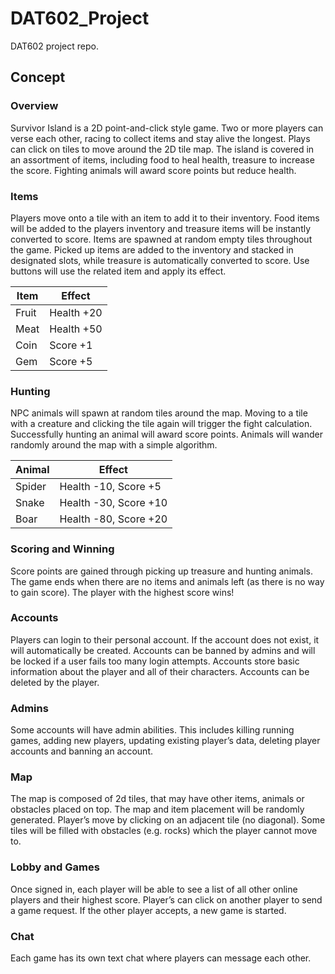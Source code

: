 # DAT602_Project
DAT602 project repo.


## Concept

### Overview
Survivor Island is a 2D point-and-click style game. Two or more players can verse each other, racing to collect items and stay alive the longest. Plays can click on tiles to move around the 2D tile map. The island is covered in an assortment of items, including food to heal health, treasure to increase the score. Fighting animals will award score points but reduce health.

### Items
Players move onto a tile with an item to add it to their inventory. Food items will be added to the players inventory and treasure items will be instantly converted to score. Items are spawned at random empty tiles throughout the game.
Picked up items are added to the inventory and stacked in designated slots, while treasure is automatically converted to score. Use buttons will use the related item and apply its effect.

| Item        | Effect     |
| ----------- | ---------- |
| Fruit       | Health +20 |
| Meat        | Health +50 |
| Coin        | Score +1   |
| Gem	        | Score +5   |

### Hunting
NPC animals will spawn at random tiles around the map. Moving to a tile with a creature and clicking the tile again will trigger the fight calculation. Successfully hunting an animal will award score points. Animals will wander randomly around the map with a simple algorithm.

| Animal | Effect                |
| ------ | --------------------- |
| Spider | Health -10, Score +5  |
| Snake  | Health -30, Score +10 |
| Boar   | Health -80, Score +20 |

### Scoring and Winning
Score points are gained through picking up treasure and hunting animals. The game ends when there are no items and animals left (as there is no way to gain score). The player with the highest score wins!

### Accounts
Players can login to their personal account. If the account does not exist, it will automatically be created. Accounts can be banned by admins and will be locked if a user fails too many login attempts. Accounts store basic information about the player and all of their characters. Accounts can be deleted by the player.

### Admins
Some accounts will have admin abilities. This includes killing running games, adding new players, updating existing player’s data, deleting player accounts and banning an account.

### Map
The map is composed of 2d tiles, that may have other items, animals or obstacles placed on top. The map and item placement will be randomly generated. Player’s move by clicking on an adjacent tile (no diagonal). Some tiles will be filled with obstacles (e.g. rocks) which the player cannot move to.

### Lobby and Games
Once signed in, each player will be able to see a list of all other online players and their highest score. Player’s can click on another player to send a game request. If the other player accepts, a new game is started.

### Chat
Each game has its own text chat where players can message each other. 




